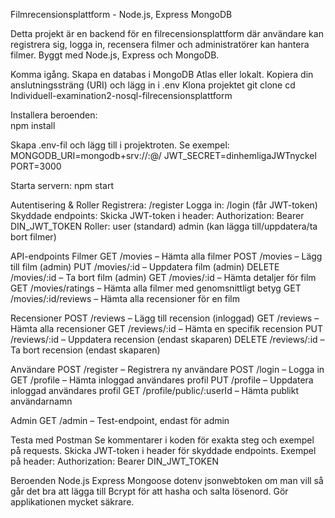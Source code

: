 Filmrecensionsplattform - Node.js, Express  MongoDB

Detta projekt är en backend för en filrecensionsplattform där användare kan registrera sig, 
logga in, recensera filmer och administratörer kan hantera filmer. Byggt med Node.js, Express och MongoDB.

Komma igång.
Skapa en databas i MongoDB Atlas eller lokalt.
Kopiera din anslutningssträng (URI) och lägg in i .env
Klona projektet
git clone <repo-url>
cd Individuell-examination2-nosql-filrecensionsplattform

Installera beroenden:  
npm install

Skapa .env-fil och lägg till i projektroten.
Se exempel: MONGODB_URI=mongodb+srv://<user>:<password>@<cluster>/<db>
JWT_SECRET=dinhemligaJWTnyckel
PORT=3000

Starta servern:
npm start

Autentisering & Roller
Registrera: /register
Logga in: /login (får JWT-token)
Skyddade endpoints: Skicka JWT-token i header:
Authorization: Bearer DIN_JWT_TOKEN
Roller:
user (standard)
admin (kan lägga till/uppdatera/ta bort filmer)

API-endpoints
Filmer
GET /movies – Hämta alla filmer
POST /movies – Lägg till film (admin)
PUT /movies/:id – Uppdatera film (admin)
DELETE /movies/:id – Ta bort film (admin)
GET /movies/:id – Hämta detaljer för film
GET /movies/ratings – Hämta alla filmer med genomsnittligt betyg
GET /movies/:id/reviews – Hämta alla recensioner för en film

Recensioner
POST /reviews – Lägg till recension (inloggad)
GET /reviews – Hämta alla recensioner
GET /reviews/:id – Hämta en specifik recension
PUT /reviews/:id – Uppdatera recension (endast skaparen)
DELETE /reviews/:id – Ta bort recension (endast skaparen)

Användare
POST /register – Registrera ny användare
POST /login – Logga in
GET /profile – Hämta inloggad användares profil
PUT /profile – Uppdatera inloggad användares profil
GET /profile/public/:userId – Hämta publikt användarnamn

Admin
GET /admin – Test-endpoint, endast för admin


Testa med Postman
Se kommentarer i koden för exakta steg och exempel på requests.
Skicka JWT-token i header för skyddade endpoints.
Exempel på header:
Authorization: Bearer DIN_JWT_TOKEN

Beroenden
Node.js
Express
Mongoose
dotenv
jsonwebtoken
om man vill så går det bra att lägga till Bcrypt
för att hasha och salta lösenord. 
Gör applikationen mycket säkrare.






